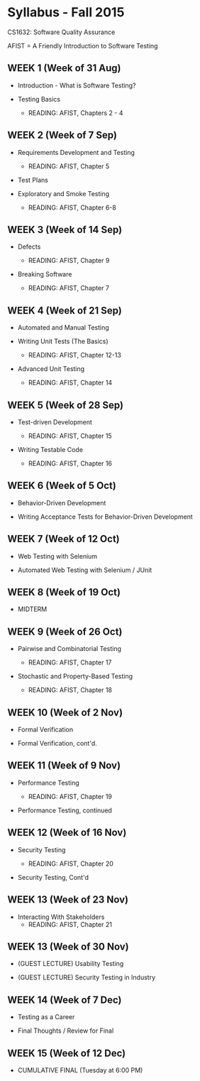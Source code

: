 # Syllabus - Fall 2015
CS1632: Software Quality Assurance

AFIST = A Friendly Introduction to Software Testing

## WEEK 1 (Week of 31 Aug)
*  Introduction - What is Software Testing?

* Testing Basics
  * READING: AFIST, Chapters 2 - 4

## WEEK 2 (Week of 7 Sep)
* Requirements Development and Testing
  * READING: AFIST, Chapter 5

* Test Plans
* Exploratory and Smoke Testing
  * READING: AFIST, Chapter 6-8


## WEEK 3 (Week of 14 Sep)
* Defects
  * READING: AFIST, Chapter 9

* Breaking Software
  * READING: AFIST, Chapter 7

## WEEK 4 (Week of 21 Sep)

* Automated and Manual Testing
* Writing Unit Tests (The Basics)
  * READING: AFIST, Chapter 12-13
  
* Advanced Unit Testing
  * READING: AFIST, Chapter 14

## WEEK 5 (Week of 28 Sep)

* Test-driven Development
  * READING: AFIST, Chapter 15
  
* Writing Testable Code
  * READING: AFIST, Chapter 16

## WEEK 6 (Week of 5 Oct)

* Behavior-Driven Development

* Writing Acceptance Tests for Behavior-Driven Development

## WEEK 7 (Week of 12 Oct)

* Web Testing with Selenium

* Automated Web Testing with Selenium / JUnit

## WEEK 8 (Week of 19 Oct)

* MIDTERM

## WEEK 9 (Week of 26 Oct)

* Pairwise and Combinatorial Testing
  * READING: AFIST, Chapter 17
  
* Stochastic and Property-Based Testing
  * READING: AFIST, Chapter 18

## WEEK 10 (Week of 2 Nov)

* Formal Verification

* Formal Verification, cont'd.

## WEEK 11 (Week of 9 Nov)

* Performance Testing
  * READING: AFIST, Chapter 19

* Performance Testing, continued

## WEEK 12 (Week of 16 Nov)

* Security Testing
  * READING: AFIST, Chapter 20

* Security Testing, Cont'd

## WEEK 13 (Week of 23 Nov)

* Interacting With Stakeholders
  * READING: AFIST, Chapter 21

## WEEK 13 (Week of 30 Nov)

* (GUEST LECTURE) Usability Testing

* (GUEST LECTURE) Security Testing in Industry

## WEEK 14 (Week of 7 Dec)

* Testing as a Career

* Final Thoughts / Review for Final

## WEEK 15 (Week of 12 Dec)

* CUMULATIVE FINAL (Tuesday at 6:00 PM)
